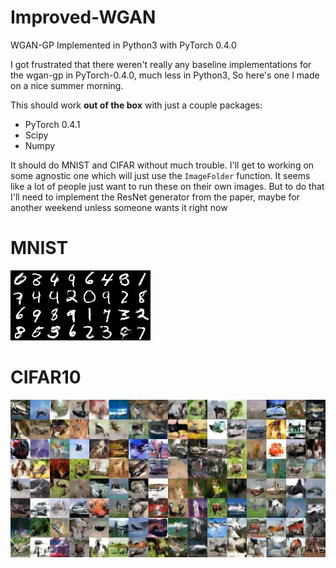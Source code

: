 # Improved-WGAN
WGAN-GP Implemented in Python3 with PyTorch 0.4.0

I got frustrated that there weren't really any baseline implementations for the wgan-gp in PyTorch-0.4.0, much less in Python3, So here's one I made on a nice summer morning. 

This should work **out of the box** with just a couple packages:

* PyTorch 0.4.1
* Scipy
* Numpy


It should do MNIST and CIFAR without much trouble. I'll get to working on some agnostic one which will just use the `ImageFolder` function. It seems like a lot of people just want to run these on their own images. But to do that I'll need to implement the ResNet generator from the paper, maybe for another weekend unless someone wants it right now

# MNIST

![results](images/mnist_results.png)

# CIFAR10

![results](images/cifar_results.png)
